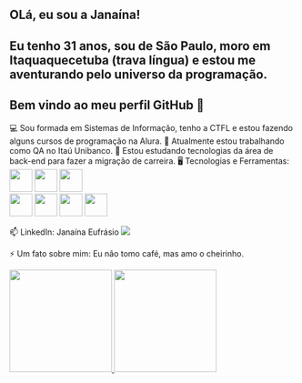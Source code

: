## OLá, eu sou a Janaína!
## Eu tenho 31 anos, sou de São Paulo, moro em Itaquaquecetuba (trava língua) e estou me aventurando pelo universo da programação. 
## Bem vindo ao meu perfil GitHub 👋


💻 Sou formada em Sistemas de Informação, tenho a CTFL e estou fazendo alguns cursos de programação na Alura.
🔭 Atualmente estou trabalhando como QA no Itaú Unibanco.
🌱 Estou estudando tecnologias da área de back-end para fazer a migração de carreira.
🖥️ Tecnologias e Ferramentas: 
            <img src="https://cdn.jsdelivr.net/gh/devicons/devicon@latest/icons/linux/linux-original.svg" width="40" height="40"/> 
            <img src="https://cdn.jsdelivr.net/gh/devicons/devicon@latest/icons/github/github-original-wordmark.svg" width="40" height="40"/> 
            <img src="https://cdn.jsdelivr.net/gh/devicons/devicon@latest/icons/git/git-original.svg" width="40" height="40"/>                   
            <img src="https://cdn.jsdelivr.net/gh/devicons/devicon@latest/icons/javascript/javascript-original.svg" width="40" height="40"/> 
            <img src="https://cdn.jsdelivr.net/gh/devicons/devicon@latest/icons/java/java-original.svg" width="40" height="40/"> 
            <img src="https://cdn.jsdelivr.net/gh/devicons/devicon@latest/icons/vscode/vscode-original.svg" width="40" height="40"/> 
            <img src="https://cdn.jsdelivr.net/gh/devicons/devicon@latest/icons/intellij/intellij-original.svg" width="40" height="40"/>                
          
📫 LinkedIn: Janaína Eufrásio
<a href="https://www.linkedin.com/in/janaína-eufrásio-74973214b/" target="_blank"><img loading="lazy" src="https://img.shields.io/badge/-LinkedIn-%230077B5?style=for-the-badge&logo=linkedin&logoColor=white" target="_blank"></a>   
</div>

⚡ Um fato sobre mim: Eu não tomo café, mas amo o cheirinho.

<div>
<a href="https://github.com/janaeufrasio">
<img loading="lazy" height="180em" src="https://github-readme-stats.vercel.app/api/top-langs/?username=seu-usuário-aqui&layout=compact&langs_count=7&theme=dracula"/>
<img loading="lazy" height="180em" src="https://github-readme-stats.vercel.app/api?username=seu-usuário-aqui&show_icons=true&theme=dracula&include_all_commits=true&count_private=true"/>
</div>


